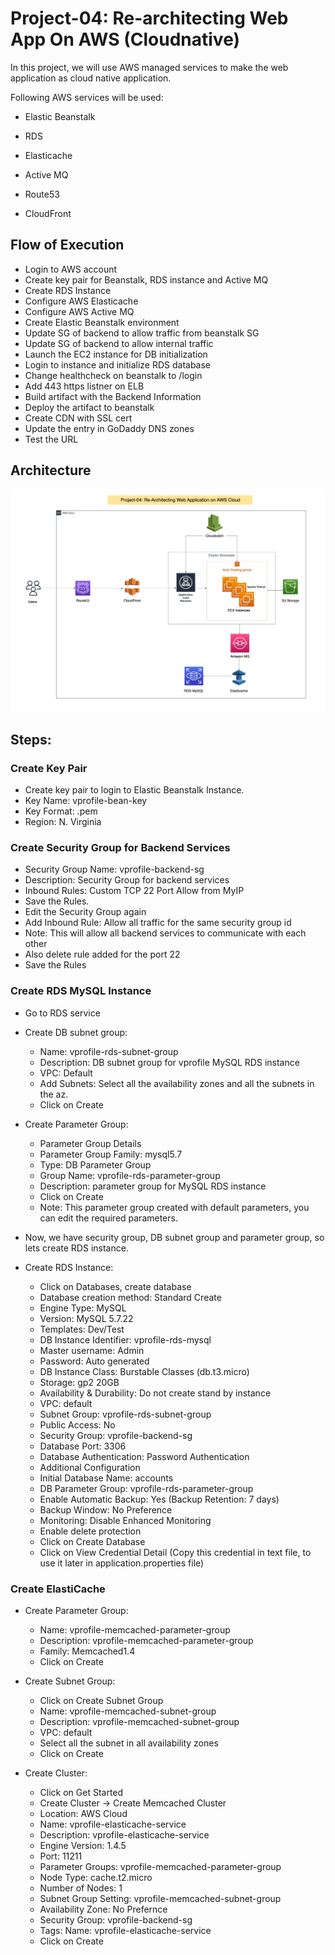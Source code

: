 # Project-04: Re-architecting Web App On AWS (Cloudnative)

In this project, we will use AWS managed services to make the web application as cloud native application. 

Following AWS services will be used:

- Elastic Beanstalk

- RDS

- Elasticache

- Active MQ

- Route53

- CloudFront 


## Flow of Execution

- Login to AWS account 
- Create key pair for Beanstalk, RDS instance and Active MQ
- Create RDS Instance
- Configure AWS Elasticache
- Configure AWS Active MQ
- Create Elastic Beanstalk environment
- Update SG of backend to allow traffic from beanstalk SG
- Update SG of backend to allow internal traffic
- Launch the EC2 instance for DB initialization
- Login to instance and initialize RDS database
- Change healthcheck on beanstalk to /login
- Add 443 https listner on ELB
- Build artifact with the Backend Information
- Deploy the artifact to beanstalk 
- Create CDN with SSL cert
- Update the entry in GoDaddy DNS zones 
- Test the URL


## Architecture 

![GitHub Light](./snaps/cloud_native_app_aws.jpg)


## Steps:

### Create Key Pair 

- Create key pair to login to Elastic Beanstalk Instance. 
- Key Name: vprofile-bean-key
- Key Format: .pem 
- Region: N. Virginia


### Create Security Group for Backend Services

- Security Group Name: vprofile-backend-sg
- Description: Security Group for backend services 
- Inbound Rules: Custom TCP 22 Port Allow from MyIP 
- Save the Rules.
- Edit the Security Group again
- Add Inbound Rule: Allow all traffic for the same security group id
- Note: This will allow all backend services to communicate with each other
- Also delete rule added for the port 22
- Save the Rules

### Create RDS MySQL Instance

- Go to RDS service

- Create DB subnet group:
  - Name: vprofile-rds-subnet-group
  - Description: DB subnet group for vprofile MySQL RDS instance
  - VPC: Default
  - Add Subnets: Select all the availability zones and all the subnets in the az.
  - Click on Create

- Create Parameter Group:
  - Parameter Group Details
  - Parameter Group Family: mysql5.7
  - Type: DB Parameter Group
  - Group Name: vprofile-rds-parameter-group
  - Description: parameter group for MySQL RDS instance
  - Click on Create
  - Note: This parameter group created with default parameters, you can edit the required parameters. 

- Now, we have security group, DB subnet group and parameter group, so lets create RDS instance.

- Create RDS Instance: 
  - Click on Databases, create database
  - Database creation method: Standard Create 
  - Engine Type: MySQL 
  - Version: MySQL 5.7.22
  - Templates: Dev/Test
  - DB Instance Identifier: vprofile-rds-mysql
  - Master username: Admin
  - Password: Auto generated 
  - DB Instance Class: Burstable Classes (db.t3.micro)
  - Storage: gp2 20GB
  - Availability & Durability: Do not create stand by instance 
  - VPC: default
  - Subnet Group: vprofile-rds-subnet-group
  - Public Access: No
  - Security Group: vprofile-backend-sg
  - Database Port: 3306 
  - Database Authentication: Password Authentication
  - Additional Configuration
  - Initial Database Name: accounts
  - DB Parameter Group: vprofile-rds-parameter-group
  - Enable Automatic Backup: Yes (Backup Retention: 7 days)
  - Backup Window: No Preference
  - Monitoring: Disable Enhanced Monitoring
  - Enable delete protection 
  - Click on Create Database
  - Click on View Credential Detail (Copy this credential in text file, to use it later in application.properties file)


### Create ElastiCache

- Create Parameter Group:
  - Name: vprofile-memcached-parameter-group
  - Description: vprofile-memcached-parameter-group
  - Family: Memcached1.4
  - Click on Create 

- Create Subnet Group:
  - Click on Create Subnet Group 
  - Name: vprofile-memcached-subnet-group
  - Description: vprofile-memcached-subnet-group
  - VPC: default
  - Select all the subnet in all availability zones 
  - Click on Create 

- Create Cluster:
  - Click on Get Started 
  - Create Cluster -> Create Memcached Cluster
  - Location: AWS Cloud
  - Name: vprofile-elasticache-service 
  - Description: vprofile-elasticache-service 
  - Engine Version: 1.4.5
  - Port: 11211
  - Parameter Groups: vprofile-memcached-parameter-group
  - Node Type: cache.t2.micro
  - Number of Nodes: 1 
  - Subnet Group Setting: vprofile-memcached-subnet-group
  - Availability Zone: No Prefernce
  - Security Group: vprofile-backend-sg
  - Tags: Name: vprofile-elasticache-service 
  - Click on Create 
  